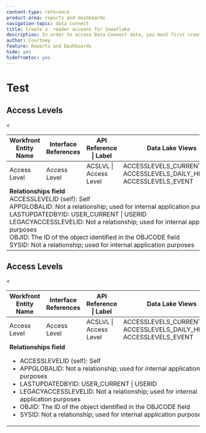 ```yaml
---
content-type: reference
product-area: reports and dashboards
navigation-topic: data connect
title: Create a  reader account for Snowflake
description: In order to access Data Connect data, you must first create a Snowflake reader account.
author: Courtney
feature: Reports and Dashboards
hide: yes
hidefromtoc: yes
---
```


# Test

## Access Levels

<table>
  <thead>
    <tr>
        <th>Workfront Entity Name</th>
        <th>Interface References</th>
        <th>API Reference | Label</th>
        <th>Data Lake Views</th>
    </tr>
  </thead>
 <tr>
        <td>Access Level</td>
         <td>Access Level</td>
        <td>ACSLVL | Access Level</td>
        <<td>ACCESSLEVELS_CURRENT<br>ACCESSLEVELS_DAILY_HISTORY<br>ACCESSLEVELS_EVENT</td>
    </tr>
     <tr>
     <tr>
         <td colspan="4"><strong>Relationships field</strong> <br>
         ACCESSLEVELID (self): Self<br>
         APPGLOBALID: Not a relationship; used for internal application purposes<br>
         LASTUPDATEDBYID: USER_CURRENT | USERID<br>
         LEGACYACCESSLEVELID: Not a relationship; used for internal application purposes<br>
         OBJID:  The ID of the object identified in the OBJCODE field <br>
         SYSID:  Not a relationship; used for internal application purposes</td>
    </tr>
</table>

## Access Levels

<table>
  <thead>
    <tr>
        <th>Workfront Entity Name</th>
        <th>Interface References</th>
        <th>API Reference | Label</th>
        <th>Data Lake Views</th>
    </tr>
  </thead>
 <tr>
        <td>Access Level</td>
         <td>Access Level</td>
        <td>ACSLVL | Access Level</td>
        <<td>ACCESSLEVELS_CURRENT<br>ACCESSLEVELS_DAILY_HISTORY<br>ACCESSLEVELS_EVENT</td>
    </tr>
     <tr>
     <tr>
         <td colspan="4"><strong>Relationships field</strong> <br>
         <ul>
            <li>ACCESSLEVELID (self): Self</li>
            <li>APPGLOBALID: Not a relationship; used for internal application purposes</li>
            <li>LASTUPDATEDBYID: USER_CURRENT | USERID</li>
            <li>LEGACYACCESSLEVELID: Not a relationship; used for internal application purposes</li>
            <li>OBJID: The ID of the object identified in the OBJCODE field</li>
            <li>SYSID: Not a relationship; used for internal application purposes</li>
        </ul>
    </tr>
</table>